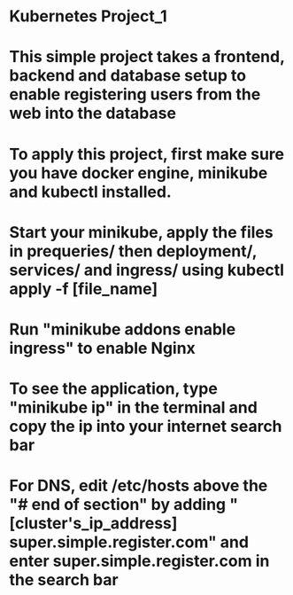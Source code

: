 # Kubernetes Project_1

# This simple project takes a frontend, backend and database setup to enable registering users from the web into the database

# To apply this project, first make sure you have docker engine, minikube and kubectl installed.

# Start your minikube, apply the files in prequeries/ then deployment/, services/ and ingress/ using kubectl apply -f [file_name]

# Run "minikube addons enable ingress" to enable Nginx

# To see the application, type "minikube ip" in the terminal and copy the ip into your internet search bar

# For DNS, edit /etc/hosts above the "# end of section" by adding "[cluster's_ip_address] super.simple.register.com" and enter super.simple.register.com in the search bar
